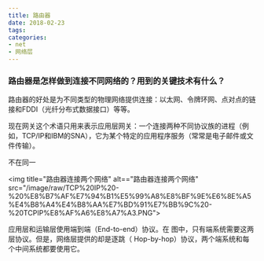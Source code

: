 ```yaml
---
title: 路由器
date: 2018-02-23
tags:
categories:
- net
- 网络层
---
```


### 路由器是怎样做到连接不同网络的？用到的关键技术有什么？
路由器的好处是为不同类型的物理网络提供连接：以太网、令牌环网、点对点的链接和FDDI（光纤分布式数据接口）等等。

现在网关这个术语只用来表示应用层网关：一个连接两种不同协议族的进程（例如，TCP/IP和IBM的SNA），它为某个特定的应用程序服务（常常是电子邮件或文件传输）。

不在同一


<img title="路由器连接两个网络" alt=="路由器连接两个网络" src="/image/raw/TCP%20IP%20-%20%E8%B7%AF%E7%94%B1%E5%99%A8%E8%BF%9E%E6%8E%A5%E4%B8%A4%E4%B8%AA%E7%BD%91%E7%BB%9C%20-%20TCPIP%E8%AF%A6%E8%A7%A3.PNG">  

应用层和运输层使用端到端（End-to-end）协议。在
图中，只有端系统需要这两层协议。但是，网络层提供的却是逐跳（ Hop-by-hop）协议，两个端系统和每个中间系统都要使用它。
